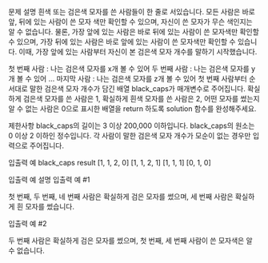 문제 설명
흰색 또는 검은색 모자를 쓴 사람들이 한 줄로 서있습니다.
모든 사람은 바로 앞, 뒤에 있는 사람이 쓴 모자 색만 확인할 수 있으며, 자신이 쓴 모자가 무슨 색인지는 알 수 없습니다.
물론, 가장 앞에 있는 사람은 바로 뒤에 있는 사람이 쓴 모자색만 확인할 수 있으며,
가장 뒤에 있는 사람은 바로 앞에 있는 사람이 쓴 모자색만 확인할 수 있습니다.
 이때, 가장 앞에 있는 사람부터 자신이 본 검은색 모자 개수를 말하기 시작했습니다.

첫 번째 사람 : 나는 검은색 모자를 x개 볼 수 있어
두 번째 사람 : 나는 검은색 모자를 y개 볼 수 있어
...
마지막 사람 : 나는 검은색 모자를 z개 볼 수 있어
첫 번째 사람부터 순서대로 말한 검은색 모자 개수가 담긴 배열 black_caps가 매개변수로 주어집니다.
확실하게 검은색 모자를 쓴 사람은 1, 확실하게 흰색 모자를 쓴 사람은 2, 어떤 모자를 썼는지 알 수 없는 사람은 0으로 표시한 배열을
return 하도록 solution 함수를 완성해주세요.

제한사항
black_caps의 길이는 3 이상 200,000 이하입니다.
black_caps의 원소는 0 이상 2 이하인 정수입니다.
각 사람이 말한 검은색 모자 개수가 모순이 없는 경우만 입력으로 주어집니다.

입출력 예
black_caps          result
[1, 1, 2, 0]        [1, 1, 2, 1]
[1, 1, 1]           [0, 1, 0]

입출력 예 설명
입출력 예 #1

첫 번째, 두 번째, 네 번째 사람은 확실하게 검은 모자를 썼으며, 세 번째 사람은 확실하게 흰 모자를 썼습니다.

입출력 예 #2

두 번째 사람은 확실하게 검은 모자를 썼으며, 첫 번째, 세 번째 사람이 쓴 모자색은 알 수 없습니다.